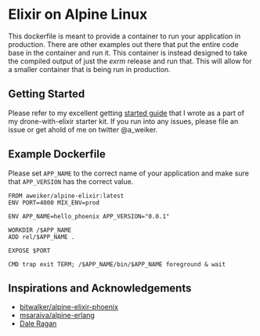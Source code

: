 # Elixir on Alpine Linux

This dockerfile is meant to provide a container to run your application in 
production. There are other examples out there that put the entire code
base in the container and run it. This container is instead designed to take
the compiled output of just the _exrm_ release and run that. This will allow
for a smaller container that is being run in production.

## Getting Started
Please refer to my excellent getting 
[started guide](https://github.com/drone-demos/drone-with-elixir) that I 
wrote as a part of my drone-with-elixir starter kit. If you run into any 
issues, please file an issue or get ahold of me on twitter @a\_weiker.

## Example Dockerfile
Please set `APP_NAME` to the correct name of your application and make sure
that `APP_VERSION` has the correct value.

```
FROM aweiker/alpine-elixir:latest
ENV PORT=4000 MIX_ENV=prod

ENV APP_NAME=hello_phoenix APP_VERSION="0.0.1"

WORKDIR /$APP_NAME
ADD rel/$APP_NAME .

EXPOSE $PORT

CMD trap exit TERM; /$APP_NAME/bin/$APP_NAME foreground & wait
```

## Inspirations and Acknowledgements

* [bitwalker/alpine-elixir-phoenix](http://github.com/bitwalker/alpine-elixir-phoenix)
* [msaraiva/alpine-erlang](http://github.com/msaraiva/alpine-erlang)
* [Dale Ragan](https://github.com/dragan/)

